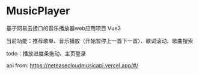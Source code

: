 # MusicPlayer
基于网易云接口的音乐播放器web应用项目 Vue3

当前功能：推荐歌单、音乐播放（开始暂停上一首下一首）、歌词滚动、歌曲搜索

todo：播放进度条拖动、主页登录

api from: https://neteasecloudmusicapi.vercel.app/#/
